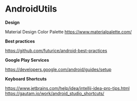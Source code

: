 # AndroidUtils

**Design**

Material Design Color Palette https://www.materialpalette.com/

**Best practices**

https://github.com/futurice/android-best-practices

**Google Play Services**

https://developers.google.com/android/guides/setup

**Keyboard Shortcuts**

https://www.jetbrains.com/help/idea/intellij-idea-pro-tips.html
https://gautam.io/work/android_studio_shortcuts/


